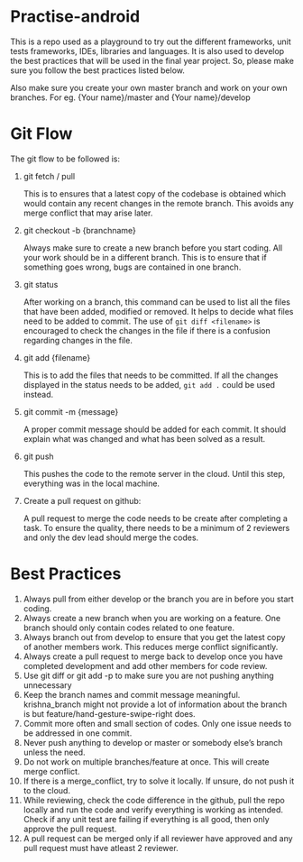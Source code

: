 # Practise-android

This is a repo used as a playground to try out the different frameworks, unit tests frameworks, IDEs, libraries and languages. It is also used to develop the best practices that will be used in the final year project. So, please make sure you follow the best practices listed below.

Also make sure you create your own master branch and work on your own branches. For eg. {Your name}/master and {Your name}/develop



# Git Flow
The git flow to be followed is:

1.	git fetch / pull 

       This is to ensures that a latest copy of the codebase is obtained which would contain any recent changes in the remote branch.          This avoids any merge conflict that may arise later.

2.	git checkout -b {branchname}
       
       Always make sure to create a new branch before you start coding. All your work should be in a different branch. This is to ensure        that if something goes wrong, bugs are contained in one branch.

3.	git status

      After working on a branch, this command can be used to list all the files that have been added, modified or removed. It helps to         decide what files need to be added to commit. The use of `git diff <filename>` is encouraged to check the changes in the file if         there is a confusion regarding changes in the file.


4.	git add {filename}
       
      This is to add the files that needs to be committed. If all the changes displayed in the status needs to be added, `git add .`              could be used instead.

5.	git commit -m {message}
       
       A proper commit message should be added for each commit. It should explain what was changed and what has been solved as a result.

6.	git push

       This pushes the code to the remote server in the cloud. Until this step, everything was in the local machine.

7.	Create a pull request on github:

       A pull request to merge the code needs to be create after completing a task. To ensure the quality, there needs to be a minimum          of 2 reviewers and only the dev lead should merge the codes.

# Best Practices

1.	Always pull from either develop or the branch you are in before you start coding.
2.	Always create a new branch when you are working on a feature. One branch should only contain codes related to one feature.
3.	Always branch out from develop to ensure that you get the latest copy of another members work. This reduces merge conflict              significantly.
4.	Always create a pull request to merge back to develop once you have completed development and add other members for code review.
5.	Use git diff or git add -p to make sure you are not pushing anything unnecessary
6.	Keep the branch names and commit message meaningful. krishna_branch might not provide a lot of information about the branch is           but feature/hand-gesture-swipe-right does.
7.	Commit more often and small section of codes. Only one issue needs to be addressed in one commit.
8.	Never push anything to develop or master or somebody else’s branch unless the need.
9.	Do not work on multiple branches/feature at once. This will create merge conflict.
10.	If there is a merge_conflict, try to solve it locally. If unsure, do not push it to the cloud.
11.	While reviewing, check the code difference in the github, pull the repo locally and run the code and verify everything is working        as intended. Check if any unit test are failing if everything is all good, then only approve the pull request. 
12.	A pull request can be merged only if all reviewer have approved and any pull request must have atleast 2 reviewer.
